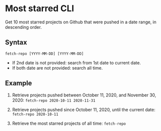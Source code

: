 # Most starred CLI

Get 10 most starred projects on Github that were pushed in a date range, in descending order.

## Syntax

`fetch-repo [YYYY-MM-DD] [YYYY-MM-DD]`

- If 2nd date is not provided: search from 1st date to current date.
- If both date are not provided: search all time.

## Example

1. Retrieve projects pushed between October 11, 2020, and November 30, 2020:
   `fetch-repo 2020-10-11 2020-11-31`

2. Retrieve projects pushed since October 11, 2020, until the current date:
   `fetch-repo 2020-10-11`

3. Retrieve the most starred projects of all time:
   `fetch-repo`
